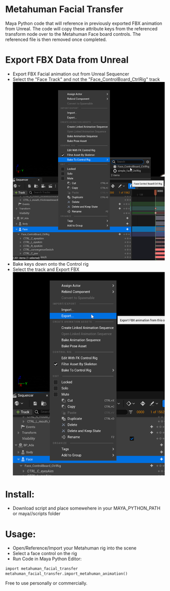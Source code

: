# Metahuman Facial Transfer

Maya Python code that will reference in previously exported FBX animation from Unreal.
The code will copy these attribute keys from the referenced transform node over to the Metahuman Face board controls.
The referenced file is then removed once completed.


# Export FBX Data from Unreal
* Export FBX Facial animation out from Unreal Sequencer
* Select the "Face Track" and not the "Face_ControlBoard_CtrlRig" track
![Screenshot](./images/bake_facial_animation.png)
* Bake keys down onto the Control rig
* Select the track and Export FBX
![Screenshot](./images/export_fbx_file.png)

# Install:
* Download script and place somewehere in your MAYA_PYTHON_PATH or maya/<year>/scripts folder

# Usage:
* Open/Reference/Import your Metahuman rig into the scene
* Select a face control on the rig
* Run Code in Maya Python Editor:
```
import metahuman_facial_transfer
metahuman_facial_transfer.import_metahuman_animation()
```

Free to use personally or commercially. 
